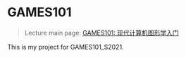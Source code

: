 # GAMES101

> Lecture main page: [GAMES101: 现代计算机图形学入门](https://sites.cs.ucsb.edu/~lingqi/teaching/games101.html)

This is my project for GAMES101_S2021.



